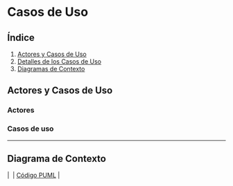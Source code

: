 # Casos de Uso

## Índice

1. [Actores y Casos de Uso](#actores-y-casos-de-uso)
2. [Detalles de los Casos de Uso](#detalles-de-los-casos-de-uso)
3. [Diagramas de Contexto](#diagrama-de-contexto)

## Actores y Casos de Uso

### Actores

### Casos de uso

---

## Diagrama de Contexto

| ![]() | [Código PUML]() |